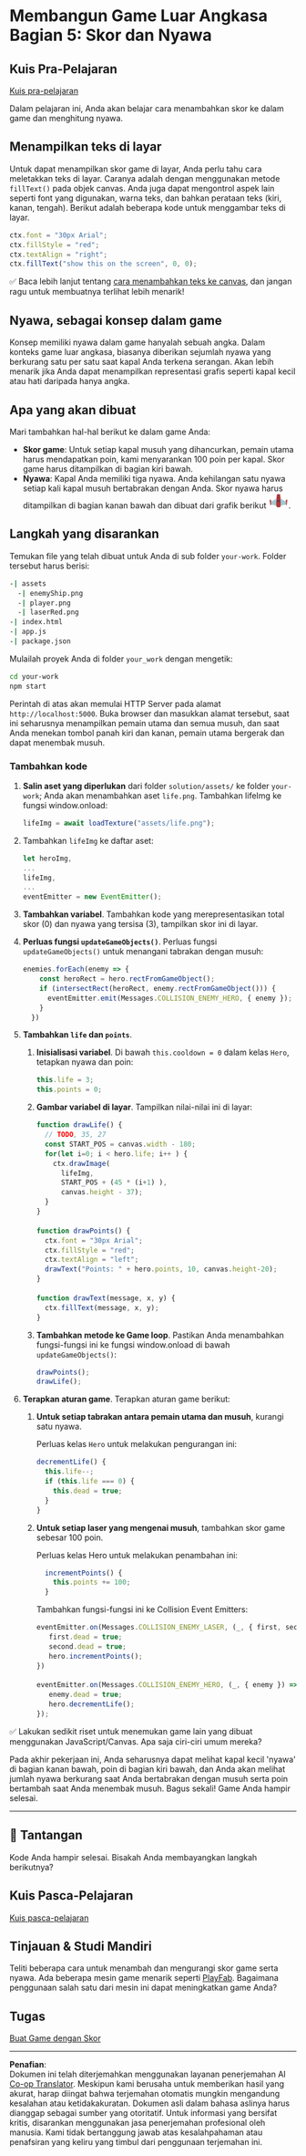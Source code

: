 <!--
CO_OP_TRANSLATOR_METADATA:
{
  "original_hash": "4e8250db84b027c9ff816b4e4c093457",
  "translation_date": "2025-08-27T22:34:33+00:00",
  "source_file": "6-space-game/5-keeping-score/README.md",
  "language_code": "id"
}
-->
# Membangun Game Luar Angkasa Bagian 5: Skor dan Nyawa

## Kuis Pra-Pelajaran

[Kuis pra-pelajaran](https://ashy-river-0debb7803.1.azurestaticapps.net/quiz/37)

Dalam pelajaran ini, Anda akan belajar cara menambahkan skor ke dalam game dan menghitung nyawa.

## Menampilkan teks di layar

Untuk dapat menampilkan skor game di layar, Anda perlu tahu cara meletakkan teks di layar. Caranya adalah dengan menggunakan metode `fillText()` pada objek canvas. Anda juga dapat mengontrol aspek lain seperti font yang digunakan, warna teks, dan bahkan perataan teks (kiri, kanan, tengah). Berikut adalah beberapa kode untuk menggambar teks di layar.

```javascript
ctx.font = "30px Arial";
ctx.fillStyle = "red";
ctx.textAlign = "right";
ctx.fillText("show this on the screen", 0, 0);
```

✅ Baca lebih lanjut tentang [cara menambahkan teks ke canvas](https://developer.mozilla.org/docs/Web/API/Canvas_API/Tutorial/Drawing_text), dan jangan ragu untuk membuatnya terlihat lebih menarik!

## Nyawa, sebagai konsep dalam game

Konsep memiliki nyawa dalam game hanyalah sebuah angka. Dalam konteks game luar angkasa, biasanya diberikan sejumlah nyawa yang berkurang satu per satu saat kapal Anda terkena serangan. Akan lebih menarik jika Anda dapat menampilkan representasi grafis seperti kapal kecil atau hati daripada hanya angka.

## Apa yang akan dibuat

Mari tambahkan hal-hal berikut ke dalam game Anda:

- **Skor game**: Untuk setiap kapal musuh yang dihancurkan, pemain utama harus mendapatkan poin, kami menyarankan 100 poin per kapal. Skor game harus ditampilkan di bagian kiri bawah.
- **Nyawa**: Kapal Anda memiliki tiga nyawa. Anda kehilangan satu nyawa setiap kali kapal musuh bertabrakan dengan Anda. Skor nyawa harus ditampilkan di bagian kanan bawah dan dibuat dari grafik berikut ![gambar nyawa](../../../../translated_images/life.6fb9f50d53ee0413cd91aa411f7c296e10a1a6de5c4a4197c718b49bf7d63ebf.id.png).

## Langkah yang disarankan

Temukan file yang telah dibuat untuk Anda di sub folder `your-work`. Folder tersebut harus berisi:

```bash
-| assets
  -| enemyShip.png
  -| player.png
  -| laserRed.png
-| index.html
-| app.js
-| package.json
```

Mulailah proyek Anda di folder `your_work` dengan mengetik:

```bash
cd your-work
npm start
```

Perintah di atas akan memulai HTTP Server pada alamat `http://localhost:5000`. Buka browser dan masukkan alamat tersebut, saat ini seharusnya menampilkan pemain utama dan semua musuh, dan saat Anda menekan tombol panah kiri dan kanan, pemain utama bergerak dan dapat menembak musuh.

### Tambahkan kode

1. **Salin aset yang diperlukan** dari folder `solution/assets/` ke folder `your-work`; Anda akan menambahkan aset `life.png`. Tambahkan lifeImg ke fungsi window.onload:

    ```javascript
    lifeImg = await loadTexture("assets/life.png");
    ```

1. Tambahkan `lifeImg` ke daftar aset:

    ```javascript
    let heroImg,
    ...
    lifeImg,
    ...
    eventEmitter = new EventEmitter();
    ```
  
2. **Tambahkan variabel**. Tambahkan kode yang merepresentasikan total skor (0) dan nyawa yang tersisa (3), tampilkan skor ini di layar.

3. **Perluas fungsi `updateGameObjects()`**. Perluas fungsi `updateGameObjects()` untuk menangani tabrakan dengan musuh:

    ```javascript
    enemies.forEach(enemy => {
        const heroRect = hero.rectFromGameObject();
        if (intersectRect(heroRect, enemy.rectFromGameObject())) {
          eventEmitter.emit(Messages.COLLISION_ENEMY_HERO, { enemy });
        }
      })
    ```

4. **Tambahkan `life` dan `points`**. 
   1. **Inisialisasi variabel**. Di bawah `this.cooldown = 0` dalam kelas `Hero`, tetapkan nyawa dan poin:

        ```javascript
        this.life = 3;
        this.points = 0;
        ```

   1. **Gambar variabel di layar**. Tampilkan nilai-nilai ini di layar:

        ```javascript
        function drawLife() {
          // TODO, 35, 27
          const START_POS = canvas.width - 180;
          for(let i=0; i < hero.life; i++ ) {
            ctx.drawImage(
              lifeImg, 
              START_POS + (45 * (i+1) ), 
              canvas.height - 37);
          }
        }
        
        function drawPoints() {
          ctx.font = "30px Arial";
          ctx.fillStyle = "red";
          ctx.textAlign = "left";
          drawText("Points: " + hero.points, 10, canvas.height-20);
        }
        
        function drawText(message, x, y) {
          ctx.fillText(message, x, y);
        }

        ```

   1. **Tambahkan metode ke Game loop**. Pastikan Anda menambahkan fungsi-fungsi ini ke fungsi window.onload di bawah `updateGameObjects()`:

        ```javascript
        drawPoints();
        drawLife();
        ```

1. **Terapkan aturan game**. Terapkan aturan game berikut:

   1. **Untuk setiap tabrakan antara pemain utama dan musuh**, kurangi satu nyawa.
   
      Perluas kelas `Hero` untuk melakukan pengurangan ini:

        ```javascript
        decrementLife() {
          this.life--;
          if (this.life === 0) {
            this.dead = true;
          }
        }
        ```

   2. **Untuk setiap laser yang mengenai musuh**, tambahkan skor game sebesar 100 poin.

      Perluas kelas Hero untuk melakukan penambahan ini:
    
        ```javascript
          incrementPoints() {
            this.points += 100;
          }
        ```

        Tambahkan fungsi-fungsi ini ke Collision Event Emitters:

        ```javascript
        eventEmitter.on(Messages.COLLISION_ENEMY_LASER, (_, { first, second }) => {
           first.dead = true;
           second.dead = true;
           hero.incrementPoints();
        })

        eventEmitter.on(Messages.COLLISION_ENEMY_HERO, (_, { enemy }) => {
           enemy.dead = true;
           hero.decrementLife();
        });
        ```

✅ Lakukan sedikit riset untuk menemukan game lain yang dibuat menggunakan JavaScript/Canvas. Apa saja ciri-ciri umum mereka?

Pada akhir pekerjaan ini, Anda seharusnya dapat melihat kapal kecil 'nyawa' di bagian kanan bawah, poin di bagian kiri bawah, dan Anda akan melihat jumlah nyawa berkurang saat Anda bertabrakan dengan musuh serta poin bertambah saat Anda menembak musuh. Bagus sekali! Game Anda hampir selesai.

---

## 🚀 Tantangan

Kode Anda hampir selesai. Bisakah Anda membayangkan langkah berikutnya?

## Kuis Pasca-Pelajaran

[Kuis pasca-pelajaran](https://ashy-river-0debb7803.1.azurestaticapps.net/quiz/38)

## Tinjauan & Studi Mandiri

Teliti beberapa cara untuk menambah dan mengurangi skor game serta nyawa. Ada beberapa mesin game menarik seperti [PlayFab](https://playfab.com). Bagaimana penggunaan salah satu dari mesin ini dapat meningkatkan game Anda?

## Tugas

[Buat Game dengan Skor](assignment.md)

---

**Penafian**:  
Dokumen ini telah diterjemahkan menggunakan layanan penerjemahan AI [Co-op Translator](https://github.com/Azure/co-op-translator). Meskipun kami berusaha untuk memberikan hasil yang akurat, harap diingat bahwa terjemahan otomatis mungkin mengandung kesalahan atau ketidakakuratan. Dokumen asli dalam bahasa aslinya harus dianggap sebagai sumber yang otoritatif. Untuk informasi yang bersifat kritis, disarankan menggunakan jasa penerjemahan profesional oleh manusia. Kami tidak bertanggung jawab atas kesalahpahaman atau penafsiran yang keliru yang timbul dari penggunaan terjemahan ini.